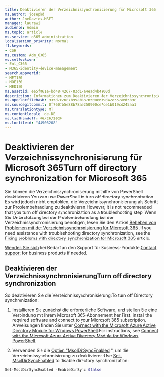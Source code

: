 ```yaml
---
title: Deaktivieren der Verzeichnissynchronisierung für Microsoft 365
ms.author: josephd
author: JoeDavies-MSFT
manager: laurawi
audience: Admin
ms.topic: article
ms.service: o365-administration
localization_priority: Normal
f1.keywords:
- CSH
ms.custom: Adm_O365
ms.collection:
- Ent_O365
- M365-identity-device-management
search.appverid:
- MET150
- MOE150
- MED150
ms.assetid: ee5f861e-bd48-4267-83d1-a4ead4b4a00d
description: Informationen zum Deaktivieren der Verzeichnissynchronisierung für Microsoft 365 mithilfe von PowerShell
ms.openlocfilehash: 935d7e26c7b99aba876500e6b9d428557aed5b9c
ms.sourcegitcommit: 0f7607b5e88b78ae250900ce7ce1b019cd245aa1
ms.translationtype: MT
ms.contentlocale: de-DE
ms.lasthandoff: 06/26/2020
ms.locfileid: "44906208"
---
```

# <a name="turn-off-directory-synchronization-for-microsoft-365"></a><span data-ttu-id="5bb70-103">Deaktivieren der Verzeichnissynchronisierung für Microsoft 365</span><span class="sxs-lookup"><span data-stu-id="5bb70-103">Turn off directory synchronization for Microsoft 365</span></span>
<span data-ttu-id="5bb70-104">Sie können die Verzeichnissynchronisierung mithilfe von PowerShell deaktivieren.</span><span class="sxs-lookup"><span data-stu-id="5bb70-104">You can use PowerShell to turn off directory synchronization.</span></span> <span data-ttu-id="5bb70-105">Es wird jedoch nicht empfohlen, die Verzeichnissynchronisierung als Schritt zur Problembehandlung zu deaktivieren.</span><span class="sxs-lookup"><span data-stu-id="5bb70-105">However, it is not recommended that you turn off directory synchronization as a troubleshooting step.</span></span> <span data-ttu-id="5bb70-106">Wenn Sie Unterstützung bei der Problembehandlung bei der Verzeichnissynchronisierung benötigen, lesen Sie den Artikel [Beheben von Problemen mit der Verzeichnissynchronisierung für Microsoft 365](fix-problems-with-directory-synchronization.md) .</span><span class="sxs-lookup"><span data-stu-id="5bb70-106">If you need assistance with troubleshooting directory synchronization, see the [Fixing problems with directory synchronization for Microsoft 365](fix-problems-with-directory-synchronization.md) article.</span></span> 
  
<span data-ttu-id="5bb70-107">[Wenden Sie sich](https://support.office.com/article/32a17ca7-6fa0-4870-8a8d-e25ba4ccfd4b) bei Bedarf an den Support für Business-Produkte.</span><span class="sxs-lookup"><span data-stu-id="5bb70-107">[Contact support](https://support.office.com/article/32a17ca7-6fa0-4870-8a8d-e25ba4ccfd4b) for business products if needed.</span></span>
  
## <a name="turn-off-directory-synchronization"></a><span data-ttu-id="5bb70-108">Deaktivieren der Verzeichnissynchronisierung</span><span class="sxs-lookup"><span data-stu-id="5bb70-108">Turn off directory synchronization</span></span>  
<span data-ttu-id="5bb70-109">So deaktivieren Sie die Verzeichnissynchronisierung:</span><span class="sxs-lookup"><span data-stu-id="5bb70-109">To turn off Directory synchronization:</span></span>
  
1. <span data-ttu-id="5bb70-110">Installieren Sie zunächst die erforderliche Software, und stellen Sie eine Verbindung mit Ihrem Microsoft 365-Abonnement her.</span><span class="sxs-lookup"><span data-stu-id="5bb70-110">First, install the required software and connect to your Microsoft 365 subscription.</span></span> <span data-ttu-id="5bb70-111">Anweisungen finden Sie unter [Connect with the Microsoft Azure Active Directory Module for Windows PowerShell](https://docs.microsoft.com/office365/enterprise/powershell/connect-to-office-365-powershell#connect-with-the-microsoft-azure-active-directory-module-for-windows-powershell).</span><span class="sxs-lookup"><span data-stu-id="5bb70-111">For instructions, see [Connect with the Microsoft Azure Active Directory Module for Windows PowerShell](https://docs.microsoft.com/office365/enterprise/powershell/connect-to-office-365-powershell#connect-with-the-microsoft-azure-active-directory-module-for-windows-powershell).</span></span>
    
2. <span data-ttu-id="5bb70-112">Verwenden Sie die [Option "MsolDirSyncEnabled](https://go.microsoft.com/fwlink/p/?LinkId=821939) ", um die Verzeichnissynchronisierung zu deaktivieren:</span><span class="sxs-lookup"><span data-stu-id="5bb70-112">Use [Set-MsolDirSyncEnabled](https://go.microsoft.com/fwlink/p/?LinkId=821939) to disable directory synchronization:</span></span> 
    
  ```powershell
  Set-MsolDirSyncEnabled -EnableDirSync $false
  ```
